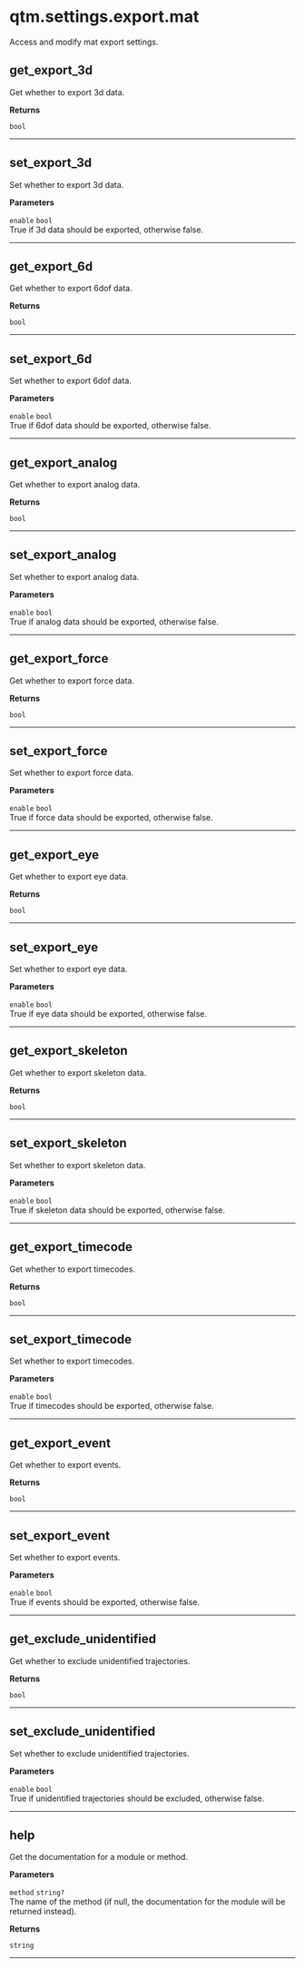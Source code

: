 # qtm.settings.export.mat

Access and modify mat export settings.

## get_export_3d

Get whether to export 3d data.

**Returns**

`bool` 


---
## set_export_3d

Set whether to export 3d data.

**Parameters**

`enable` `bool`<br/>
True if 3d data should be exported, otherwise false.




---
## get_export_6d

Get whether to export 6dof data.

**Returns**

`bool` 


---
## set_export_6d

Set whether to export 6dof data.

**Parameters**

`enable` `bool`<br/>
True if 6dof data should be exported, otherwise false.




---
## get_export_analog

Get whether to export analog data.

**Returns**

`bool` 


---
## set_export_analog

Set whether to export analog data.

**Parameters**

`enable` `bool`<br/>
True if analog data should be exported, otherwise false.




---
## get_export_force

Get whether to export force data.

**Returns**

`bool` 


---
## set_export_force

Set whether to export force data.

**Parameters**

`enable` `bool`<br/>
True if force data should be exported, otherwise false.




---
## get_export_eye

Get whether to export eye data.

**Returns**

`bool` 


---
## set_export_eye

Set whether to export eye data.

**Parameters**

`enable` `bool`<br/>
True if eye data should be exported, otherwise false.




---
## get_export_skeleton

Get whether to export skeleton data.

**Returns**

`bool` 


---
## set_export_skeleton

Set whether to export skeleton data.

**Parameters**

`enable` `bool`<br/>
True if skeleton data should be exported, otherwise false.




---
## get_export_timecode

Get whether to export timecodes.

**Returns**

`bool` 


---
## set_export_timecode

Set whether to export timecodes.

**Parameters**

`enable` `bool`<br/>
True if timecodes should be exported, otherwise false.




---
## get_export_event

Get whether to export events.

**Returns**

`bool` 


---
## set_export_event

Set whether to export events.

**Parameters**

`enable` `bool`<br/>
True if events should be exported, otherwise false.




---
## get_exclude_unidentified

Get whether to exclude unidentified trajectories.

**Returns**

`bool` 


---
## set_exclude_unidentified

Set whether to exclude unidentified trajectories.

**Parameters**

`enable` `bool`<br/>
True if unidentified trajectories should be excluded, otherwise false.




---
## help

Get the documentation for a module or method.

**Parameters**

`method` `string?`<br/>
The name of the method (if null, the documentation for the module will be returned instead).


**Returns**

`string` 


---
